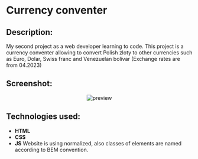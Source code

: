 
# Currency conventer

## Description:

My second project as a web developer learning to code. This project is a currency conventer allowing to convert Polish zloty to other currencies such as Euro, Dolar, Swiss franc and Venezuelan bolívar (Exchange rates are from 04.2023)

## Screenshot:

<p align="center">
    <img src="/images/preview.gif" alt="preview">
</p>

## Technologies used:

- **HTML**
- **CSS**
- **JS**
Website is using normalized, also classes of elements are named according to BEM convention.
